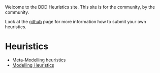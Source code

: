 Welcome to the DDD Heuristics site. This site is for the community, by the community.

Look at the [github](https://github.com/Baasie/ddd-heuristics) page for more information how to submit your own heuristics.

# Heuristics
* [Meta-Modelling heuristics](./meta-modelling-heuristics/index.md)
* [Modelling Heuristics](./modelling-heuristics/index.md)
